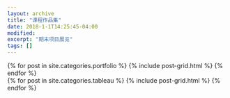 ```yaml
---
layout: archive
title: "课程作品集"
date: 2018-1-1T14:25:45-04:00
modified:
excerpt: "期末项目展览"
tags: []
---
```



<div class="tiles">
{% for post in site.categories.portfolio %}
  {% include post-grid.html %}
{% endfor %}
</div><!-- /.tiles 把所有categories 有 portfolio 的列出来-->

<div class="tiles">
{% for post in site.categories.tableau %}
  {% include post-grid.html %}
{% endfor %}
</div><!-- /.tiles 把所有categories 有 tableau 的列出来-->
